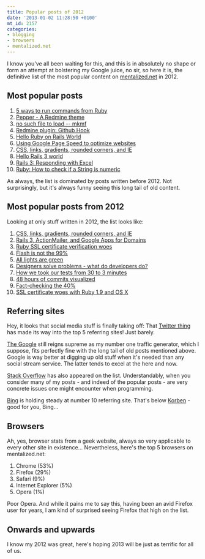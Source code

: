 ```yaml
---
title: Popular posts of 2012
date: '2013-01-02 11:28:50 +0100'
mt_id: 2157
categories:
- blogging
- browsers
- mentalized.net
---
```

I know you've all been waiting for this, and this is in absolutely no shape or form an attempt at bolstering my Google juice, no sir, so here it is, the definitive list of the most popular content on [mentalized.net](/) in 2012.

<!--more-->

## Most popular posts

1. [5 ways to run commands from Ruby](/journal/2010/03/08/5-ways-to-run-commands-from-ruby/)
2. [Pepper - A Redmine theme](/journal/2011/06/27/pepper-a-redmine-theme/)
3. [no such file to load -- mkmf](/journal/2006/01/24/no-such-file-to-load-mkmf/)
4. [Redmine plugin: Github Hook](/journal/2009/08/03/redmine-plugin-github-hook/)
5. [Hello Ruby on Rails World](/journal/2006/02/06/hello-ruby-on-rails-world/)
6. [Using Google Page Speed to optimize websites](/journal/2009/07/27/using-google-page-speed-to-optimize-websites/)
7. [CSS, links, gradients, rounded corners, and IE](/journal/2012/04/13/css-links-gradients-rounded-corners-and-ie/)
8. [Hello Rails 3 world](/journal/2010/02/05/hello-rails-3-world/)
9. [Rails 3: Responding with Excel](/journal/2010/06/04/rails-3-responding-with-excel/)
10. [Ruby: How to check if a String is numeric](/journal/2011/04/14/ruby-how-to-check-if-a-string-is-numeric/)

As always, the list is dominated by posts written before 2012. Not surprisingly, but it's always funny seeing this long tail of old content.

## Most popular posts from 2012

Looking at only stuff written in 2012, the list looks like:

1. [CSS, links, gradients, rounded corners, and IE](/journal/2012/04/13/css-links-gradients-rounded-corners-and-ie/)
2. [Rails 3, ActionMailer, and Google Apps for Domains](/journal/2012/05/08/rails-3-actionmailer-and-google-apps-for-domains/)
3. [Ruby SSL certificate verification woes](/journal/2012/01/02/ruby-ssl-certificate-verification-errors/)
4. [Flash is not the 99%](/journal/2012/02/05/flash-is-not-the-99/)
5. [All lights are green](/journal/2012/04/24/all-lights-are-green/)
6. [Designers solve problems - what do developers do?](/journal/2012/07/25/designers-solve-problems-what-do-developers-do/)
7. [How we took our tests from 30 to 3 minutes](/journal/2012/12/07/how-we-took-our-tests-from-30-to-3-minutes/)
8. [48 hours of commits visualized](/journal/2012/10/16/48-hours-of-commits-visualized/)
9. [Fact-checking the 40%](/journal/2012/02/13/fact-checking-the-40/)
10. [SSL certificate woes with Ruby 1.9 and OS X](/journal/2012/08/10/ssl-certificate-woes-with-ruby-19-and-os-x/)


## Referring sites

Hey, it looks that social media stuff is finally taking off: That [Twitter thing](https://twitter.com) has made its way into the top 5 referring sites! Just barely.

[The Google](http://google.com) still reigns supreme as my number one traffic generator, which I suppose, fits perfectly fine with the long tail of old posts mentioned above. Google is way better at digging up old stuff when it's needed than any social stream service. The latter tends to excel at the here and now.

[Stack Overflow](http://stackoverflow.com) has also appeared on the list. Understandably, when you consider many of my posts - and indeed of the popular posts - are very concrete issues one might encounter when programming.

[Bing](http://bing.com) is holding steady at number 10 referring site. That's below [Korben](http://korben.info/) - good for you, Bing...


## Browsers

Ah, yes, browser stats from a geek website, always so very applicable to every other site in existence... Nevertheless, here's the top 5 browsers on mentalized.net:

1. Chrome (53%)
2. Firefox (29%)
3. Safari (9%)
4. Internet Explorer (5%)
5. Opera (1%)

Poor Opera. And while it pains me to say this, having been an avid Firefox user for years, I am kind of surprised seeing Firefox that high on the list.

## Onwards and upwards

I know my 2012 was great, here's hoping 2013 will be just as terrific for all of us.
